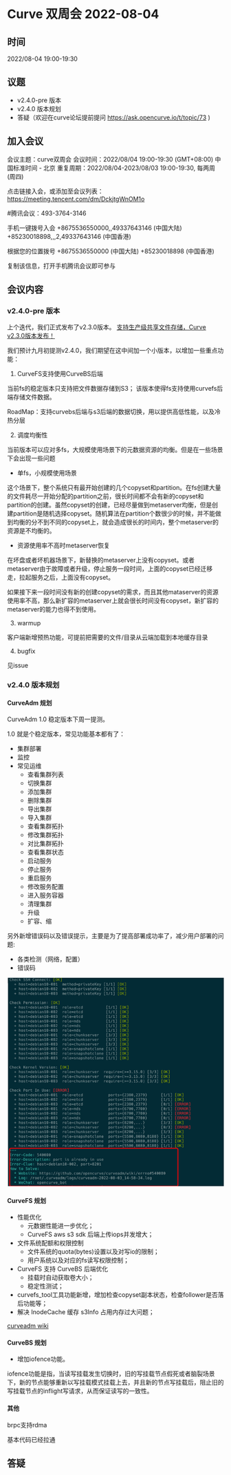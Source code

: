 # Curve 双周会 2022-08-04

## 时间

2022/08-04 19:00-19:30

## 议题

- v2.4.0-pre 版本
- v2.4.0 版本规划
- 答疑（欢迎在curve论坛提前提问 https://ask.opencurve.io/t/topic/73 )

## 加入会议

会议主题：curve双周会
会议时间：2022/08/04 19:00-19:30 (GMT+08:00) 中国标准时间 - 北京
重复周期：2022/08/04-2023/08/03 19:00-19:30, 每两周 (周四)

点击链接入会，或添加至会议列表：
https://meeting.tencent.com/dm/DckjtgWnOM1o

#腾讯会议：493-3764-3146

手机一键拨号入会
+8675536550000,,49337643146 (中国大陆)
+85230018898,,,2,49337643146 (中国香港)

根据您的位置拨号
+8675536550000 (中国大陆)
+85230018898 (中国香港)

复制该信息，打开手机腾讯会议即可参与

## 会议内容

### v2.4.0-pre 版本

上个迭代，我们正式发布了v2.3.0版本。
[支持生产级共享文件存储，Curve v2.3.0版本发布！](https://mp.weixin.qq.com/s/kUF_BS8v8acWocOsvAoOWA)

我们预计九月初提测v2.4.0，我们期望在这中间加一个小版本，以增加一些重点功能：

1. CurveFS支持使用CurveBS后端

当前fs的稳定版本只支持把文件数据存储到S3；
该版本使得fs支持使用curvefs后端存储文件数据。

RoadMap：支持curvebs后端与s3后端的数据切换，用以提供高低性能，以及冷热分层


2. 调度均衡性

当前版本可以应对多fs，大规模使用场景下的元数据资源的均衡。但是在一些场景下会出现一些问题

-  单fs，小规模使用场景   
  
这个场景下，整个系统只有最开始创建的几个copyset和partition。在fs创建大量的文件耗尽一开始分配的partition之前，很长时间都不会有新的copyset和partition的创建。虽然copyset的创建，已经尽量做到metaserver均衡，但是创建partition是随机选择copyset。随机算法在partition个数很少的时候，并不能做到均衡的分不到不同的copyset上，就会造成很长的时间内，整个metaserver的资源是不均衡的。

-  资源使用率不高时metaserver恢复

在坏盘或者坏机器场景下，新替换的metaserver上没有copyset。或者metaserver由于故障或者升级，停止服务一段时间，上面的copyset已经迁移走，拉起服务之后，上面没有copyset。

如果接下来一段时间没有新的创建copyset的需求，而且其他mataserver的资源使用率不高，那么新扩容的metaserver上就会很长时间没有copyset，新扩容的metaserver的能力也得不到使用。

3. warmup

客户端新增预热功能，可提前把需要的文件/目录从云端加载到本地缓存目录

4. bugfix

见issue


### v2.4.0 版本规划

#### CurveAdm 规划

CurveAdm 1.0 稳定版本下周一提测。

1.0 就是个稳定版本，常见功能基本都有了：
- 集群部署
- 监控
- 常见运维
  - 查看集群列表
  - 切换集群
  - 添加集群
  - 删除集群
  - 导出集群
  - 导入集群
  - 查看集群拓扑
  - 修改集群拓扑
  - 对比集群拓扑
  - 查看集群状态
  - 启动服务
  - 停止服务
  - 重启服务
  - 修改服务配置
  - 进入服务容器
  - 清理集群
  - 升级
  - 扩容、缩

另外新增错误码以及错误提示，主要是为了提高部署成功率了，减少用户部署的问题:
- 各类检测（网络，配置）
- 错误码

![meta_performance.png](./images/curveadm-errorcode.PNG)

#### CurveFS 规划

- 性能优化
  - 元数据性能进一步优化；
  - CurveFS aws s3 sdk 后端上传iops并发增大；
- 文件系统配额和权限控制
  - 文件系统的quota(bytes)设置以及对写io的限制；
  - 用户系统以及对应的fs读写权限控制；
- CurveFS 支持 CurveBS 后端优化
  - 挂载时自动获取卷大小；
  - 稳定性测试；
- curvefs_tool工具功能新增，增加检查copyset副本状态，检查follower是否落后功能等；
- 解决 InodeCache 缓存 s3Info 占用内存过大问题；


[curveadm wiki](https://github.com/opencurve/curveadm/wiki/maintain-curve)

#### CurveBS 规划

- 增加iofence功能。

iofence功能是指，当读写挂载发生切换时，旧的写挂载节点假死或者脑裂场景下，新的节点能够重新以写挂载模式挂载上去，并且新的节点写挂载后，阻止旧的写挂载节点的inflight写请求，从而保证读写的一致性。

#### 其他

brpc支持rdma

基本代码已经拉通

## 答疑

